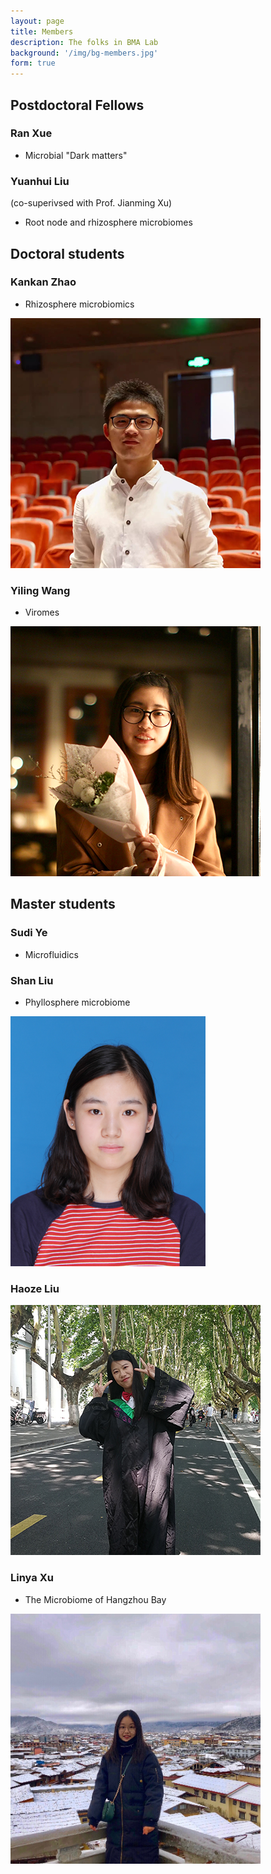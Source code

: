 ```yaml
---
layout: page
title: Members
description: The folks in BMA Lab 
background: '/img/bg-members.jpg'
form: true
---
```


## Postdoctoral Fellows

### Ran Xue
- Microbial "Dark matters"

### Yuanhui Liu
(co-superivsed with Prof. Jianming Xu)
- Root node and rhizosphere microbiomes

## Doctoral students

### Kankan Zhao
- Rhizosphere microbiomics

![](img/members/zhaokankan.png)

### Yiling Wang
- Viromes

![](img/members/wangyiling.jpg)

## Master students

### Sudi Ye
- Microfluidics


### Shan Liu
- Phyllosphere microbiome

![](img/members/liushan.jpg)


### Haoze Liu

![](img/members/liu1.jpg)


###  Linya Xu

- The Microbiome of Hangzhou Bay

<img src="img/members/xulinya.jpg"  height="400" width="400">